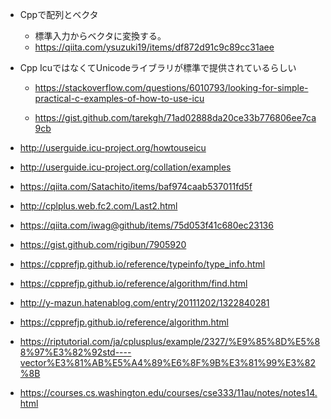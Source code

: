 - Cppで配列とベクタ
  - 標準入力からベクタに変換する。
  - https://qiita.com/ysuzuki19/items/df872d91c9c89cc31aee

- Cpp IcuではなくてUnicodeライブラリが標準で提供されているらしい
  - https://stackoverflow.com/questions/6010793/looking-for-simple-practical-c-examples-of-how-to-use-icu

  - https://gist.github.com/tarekgh/71ad02888da20ce33b776806ee7ca9cb


- http://userguide.icu-project.org/howtouseicu
- http://userguide.icu-project.org/collation/examples
- https://qiita.com/Satachito/items/baf974caab537011fd5f
- http://cplplus.web.fc2.com/Last2.html
- https://qiita.com/iwag@github/items/75d053f41c680ec23136
- https://gist.github.com/rigibun/7905920
- https://cpprefjp.github.io/reference/typeinfo/type_info.html
- https://cpprefjp.github.io/reference/algorithm/find.html
- http://y-mazun.hatenablog.com/entry/20111202/1322840281
- https://cpprefjp.github.io/reference/algorithm.html
- https://riptutorial.com/ja/cplusplus/example/2327/%E9%85%8D%E5%88%97%E3%82%92std----vector%E3%81%AB%E5%A4%89%E6%8F%9B%E3%81%99%E3%82%8B
- https://courses.cs.washington.edu/courses/cse333/11au/notes/notes14.html
